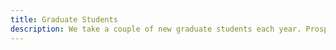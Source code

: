 ```yaml
---
title: Graduate Students
description: We take a couple of new graduate students each year. Prospective students are encouraged to take a look at the [department website](https://www.chee.uh.edu/graduate/admissions) for information on how to apply for admission. Students who have already been admitted please send Dr. Wen an email if you are interested in joining the group.
---
```

